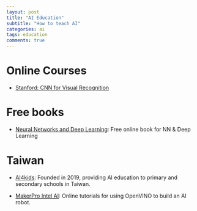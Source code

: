 ```yaml
---
layout: post
title: "AI Education"
subtitle: "How to teach AI"
categories: ai
tags: education
comments: true
---
```

# Online Courses
* [Stanford: CNN for Visual Recognition](http://cs231n.stanford.edu/)

# Free books
* [Neural Networks and Deep Learning](http://neuralnetworksanddeeplearning.com/):
 Free online book for NN & Deep Learning

# Taiwan
* [AI4kids](https://edge.aif.tw/ai_education_for_next_generation/):
Founded in 2019, providing AI education to primary and secondary schools in Taiwan.

* [MakerPro Intel AI](https://makerpro.cc/learning/):
 Online tutorials for using OpenVINO to build an AI robot. 